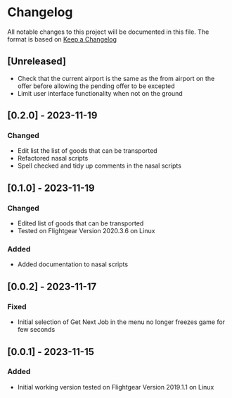 # Changelog

All notable changes to this project will be documented in this file.
The format is based on [Keep a Changelog](https://keepachangelog.com/en/1.0.0/)

## [Unreleased]

- Check that the current airport is the same as the from airport on the offer before allowing the pending offer to be excepted
- Limit user interface functionality when not on the ground

## [0.2.0] - 2023-11-19

### Changed

- Edit list the list of goods that can be transported
- Refactored nasal scripts
- Spell checked and tidy up comments in the nasal scripts

## [0.1.0] - 2023-11-19

### Changed

- Edited list of goods that can be transported
- Tested on Flightgear Version 2020.3.6 on Linux

### Added

- Added documentation to nasal scripts

## [0.0.2] - 2023-11-17

### Fixed

- Initial selection of Get Next Job in the menu no longer freezes game for few seconds

## [0.0.1] - 2023-11-15

### Added

- Initial working version tested on Flightgear Version 2019.1.1 on Linux
